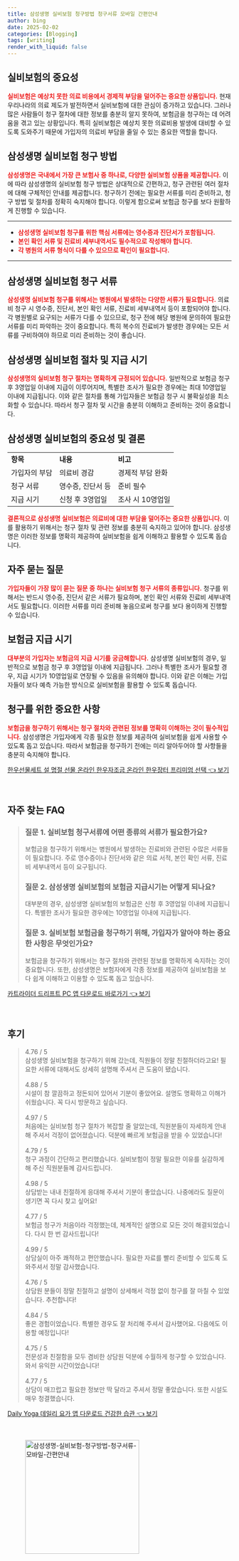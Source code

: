 ```yaml
---
title: 삼성생명 실비보험 청구방법 청구서류 모바일 간편안내
author: bing
date: 2025-02-02
categories: [Blogging]
tags: [writing]
render_with_liquid: false
---
```



<h2 id='실비보험의 중요성'>실비보험의 중요성</h2>

<p><b><span style="color: #ee2323;">실비보험은 예상치 못한 의료 비용에서 경제적 부담을 덜어주는 중요한 상품입니다.</span></b> 현재 우리나라의 의료 제도가 발전하면서 실비보험에 대한 관심이 증가하고 있습니다. 그러나 많은 사람들이 청구 절차에 대한 정보를 충분히 알지 못하여, 보험금을 청구하는 데 어려움을 겪고 있는 상황입니다. 특히 실비보험은 예상치 못한 의료비용 발생에 대비할 수 있도록 도와주기 때문에 가입자의 의료비 부담을 줄일 수 있는 중요한 역할을 합니다.</p>

<h2 id='삼성생명 실비보험 청구 방법'>삼성생명 실비보험 청구 방법</h2>

<p><b><span style="color: #ee2323;">삼성생명은 국내에서 가장 큰 보험사 중 하나로, 다양한 실비보험 상품을 제공합니다.</span></b> 이에 따라 삼성생명의 실비보험 청구 방법은 상대적으로 간편하고, 청구 관련된 여러 절차에 대해 구체적인 안내를 제공합니다. 청구하기 전에는 필요한 서류를 미리 준비하고, 청구 방법 및 절차를 정확히 숙지해야 합니다. 이렇게 함으로써 보험금 청구를 보다 원활하게 진행할 수 있습니다.</p>

<hr />

<ul>
    <li><b><span style="color: #ee2323;">삼성생명 실비보험 청구를 위한 핵심 서류에는 영수증과 진단서가 포함됩니다.</span></b></li>
    <li><b><span style="color: #ee2323;">본인 확인 서류 및 진료비 세부내역서도 필수적으로 작성해야 합니다.</span></b></li>
    <li><b><span style="color: #ee2323;">각 병원의 서류 형식이 다를 수 있으므로 확인이 필요합니다.</span></b></li>
</ul>

<hr />

<h2 id='삼성생명 실비보험 청구 서류'>삼성생명 실비보험 청구 서류</h2>

<p><b><span style="color: #ee2323;">삼성생명 실비보험 청구를 위해서는 병원에서 발생하는 다양한 서류가 필요합니다.</span></b> 의료비 청구 시 영수증, 진단서, 본인 확인 서류, 진료비 세부내역서 등이 포함되어야 합니다. 각 병원별로 요구되는 서류가 다를 수 있으므로, 청구 전에 해당 병원에 문의하여 필요한 서류를 미리 파악하는 것이 중요합니다. 특히 복수의 진료비가 발생한 경우에는 모든 서류를 구비하여야 하므로 미리 준비하는 것이 좋습니다.</p>

<h2 id='삼성생명 실비보험 절차 및 지급 시기'>삼성생명 실비보험 절차 및 지급 시기</h2>

<p><b><span style="color: #ee2323;">삼성생명의 실비보험 청구 절차는 명확하게 규정되어 있습니다.</span></b> 일반적으로 보험금 청구 후 3영업일 이내에 지급이 이루어지며, 특별한 조사가 필요한 경우에는 최대 10영업일 이내에 지급됩니다. 이와 같은 절차를 통해 가입자들은 보험금 청구 시 불확실성을 최소화할 수 있습니다. 따라서 청구 절차 및 시간을 충분히 이해하고 준비하는 것이 중요합니다.</p>

<h2 id='삼성생명 실비보험의 중요성 및 결론'>삼성생명 실비보험의 중요성 및 결론</h2>

<table>
    <tr>
        <td><b>항목</b></td>
        <td><b>내용</b></td>
        <td><b>비고</b></td>
    </tr>
    <tr>
        <td>가입자의 부담</td>
        <td>의료비 경감</td>
        <td>경제적 부담 완화</td>
    </tr>
    <tr>
        <td>청구 서류</td>
        <td>영수증, 진단서 등</td>
        <td>준비 필수</td>
    </tr>
    <tr>
        <td>지급 시기</td>
        <td>신청 후 3영업일</td>
        <td>조사 시 10영업일</td>
    </tr>
</table>

<p><b><span style="color: #ee2323;">결론적으로 삼성생명 실비보험은 의료비에 대한 부담을 덜어주는 중요한 상품입니다.</span></b> 이를 활용하기 위해서는 청구 절차 및 관련 정보를 충분히 숙지하고 있어야 합니다. 삼성생명은 이러한 정보를 명확히 제공하여 실비보험을 쉽게 이해하고 활용할 수 있도록 돕습니다.</p>

<h2 id='자주 묻는 질문'>자주 묻는 질문</h2>

<p><b><span style="color: #ee2323;">가입자들이 가장 많이 묻는 질문 중 하나는 실비보험 청구 서류의 종류입니다.</span></b> 청구를 위해서는 반드시 영수증, 진단서 같은 서류가 필요하며, 본인 확인 서류와 진료비 세부내역서도 필요합니다. 이러한 서류를 미리 준비해 놓음으로써 청구를 보다 용이하게 진행할 수 있습니다.</p>

<h2 id='보험금 지급 시기'>보험금 지급 시기</h2>

<p><b><span style="color: #ee2323;">대부분의 가입자는 보험금의 지급 시기를 궁금해합니다.</span></b> 삼성생명 실비보험의 경우, 일반적으로 보험금 청구 후 3영업일 이내에 지급됩니다. 그러나 특별한 조사가 필요할 경우, 지급 시기가 10영업일로 연장될 수 있음을 유의해야 합니다. 이와 같은 이해는 가입자들이 보다 예측 가능한 방식으로 실비보험을 활용할 수 있도록 돕습니다.</p>

<h2 id='청구를 위한 중요한 사항'>청구를 위한 중요한 사항</h2>

<p><b><span style="color: #ee2323;">보험금을 청구하기 위해서는 청구 절차와 관련된 정보를 명확히 이해하는 것이 필수적입니다.</span></b> 삼성생명은 가입자에게 각종 필요한 정보를 제공하여 실비보험을 쉽게 사용할 수 있도록 돕고 있습니다. 따라서 보험금을 청구하기 전에는 미리 알아두어야 할 사항들을 충분히 숙지해야 합니다.</p>


<p><a class="click-button" title="한우선물세트 설 명절 선물 온라인 한우자조금 온라인 한우장터 프리미엄 선택" href="https://somered.github.io/posts/%ED%95%9C%EC%9A%B0%EC%84%A0%EB%AC%BC%EC%84%B8%ED%8A%B8-%EC%84%A4-%EB%AA%85%EC%A0%88-%EC%84%A0%EB%AC%BC-%EC%98%A8%EB%9D%BC%EC%9D%B8-%ED%95%9C%EC%9A%B0%EC%9E%90%EC%A1%B0%EA%B8%88-%EC%98%A8%EB%9D%BC%EC%9D%B8-%ED%95%9C%EC%9A%B0%EC%9E%A5%ED%84%B0-%ED%94%84%EB%A6%AC%EB%AF%B8%EC%97%84-%EC%84%A0%ED%83%9D/" rel="dofollow">한우선물세트 설 명절 선물 온라인 한우자조금 온라인 한우장터 프리미엄 선택 👈 보기</a></p><br>
<h2 id='자주_찾는_FAQ'>자주 찾는 FAQ</h2>
<div itemscope="" itemtype="https://schema.org/FAQPage"> 
<blockquote> 
<div itemscope="" itemprop="mainEntity" itemtype="https://schema.org/Question"> 
<h3 itemprop="name">질문 1. 실비보험 청구서류에 어떤 종류의 서류가 필요한가요?</h3> 
<div itemscope="" itemprop="acceptedAnswer" itemtype="https://schema.org/Answer"> 
<span itemprop="text"> 
<p>보험금을 청구하기 위해서는 병원에서 발생하는 진료비와 관련된 수많은 서류들이 필요합니다. 주로 영수증이나 진단서와 같은 의료 서적, 본인 확인 서류, 진료비 세부내역서 등이 요구됩니다.</p> 
</span> 
</div> 
</div> 
<div itemscope="" itemprop="mainEntity" itemtype="https://schema.org/Question"> 
<h3 itemprop="name">질문 2. 삼성생명 실비보험의 보험금 지급시기는 어떻게 되나요?</h3> 
<div itemscope="" itemprop="acceptedAnswer" itemtype="https://schema.org/Answer"> 
<span itemprop="text"> 
<p>대부분의 경우, 삼성생명 실비보험의 보험금은 신청 후 3영업일 이내에 지급됩니다. 특별한 조사가 필요한 경우에는 10영업일 이내에 지급됩니다.</p> 
</span> 
</div> 
</div> 
<div itemscope="" itemprop="mainEntity" itemtype="https://schema.org/Question"> 
<h3 itemprop="name">질문 3. 실비보험 보험금을 청구하기 위해, 가입자가 알아야 하는 중요한 사항은 무엇인가요?</h3> 
<div itemscope="" itemprop="acceptedAnswer" itemtype="https://schema.org/Answer"> 
<span itemprop="text"> 
<p>보험금을 청구하기 위해서는 청구 절차와 관련된 정보를 명확하게 숙지하는 것이 중요합니다. 또한, 삼성생명은 보험자에게 각종 정보를 제공하여 실비보험을 보다 쉽게 이해하고 이용할 수 있도록 돕고 있습니다.</p> 
</span> 
</div> 
</div> 
</blockquote> 
</div>
<p><a class="click-button" title="카트라이더 드리프트 PC 앱 다운로드 바로가기" href="https://somered.github.io/posts/%EC%B9%B4%ED%8A%B8%EB%9D%BC%EC%9D%B4%EB%8D%94-%EB%93%9C%EB%A6%AC%ED%94%84%ED%8A%B8-PC-%EC%95%B1-%EB%8B%A4%EC%9A%B4%EB%A1%9C%EB%93%9C-%EB%B0%94%EB%A1%9C%EA%B0%80%EA%B8%B0/" rel="dofollow">카트라이더 드리프트 PC 앱 다운로드 바로가기 👈 보기</a></p><br>
<h2 id='후기'>후기</h2>
<div itemscope itemtype="https://schema.org/Product">
  <blockquote>
  <div itemprop="review" itemscope itemtype="https://schema.org/Review">
      <div itemprop="reviewRating" itemscope itemtype="https://schema.org/Rating"> <span itemprop="ratingValue">4.76</span> / <span itemprop="bestRating">5</span> </div>
      <span itemprop="reviewBody">삼성생명 실비보험을 청구하기 위해 갔는데, 직원들이 정말 친절하더라고요! 필요한 서류에 대해서도 상세히 설명해 주셔서 큰 도움이 됐습니다.</span>
  </div>
  <br>
  <div itemprop="review" itemscope itemtype="https://schema.org/Review">
      <div itemprop="reviewRating" itemscope itemtype="https://schema.org/Rating"> <span itemprop="ratingValue">4.88</span> / <span itemprop="bestRating">5</span> </div>
      <span itemprop="reviewBody">시설이 참 깔끔하고 정돈되어 있어서 기분이 좋았어요. 설명도 명확하고 이해가 쉬웠습니다. 꼭 다시 방문하고 싶습니다.</span>
  </div>
  <br>
  <div itemprop="review" itemscope itemtype="https://schema.org/Review">
      <div itemprop="reviewRating" itemscope itemtype="https://schema.org/Rating"> <span itemprop="ratingValue">4.97</span> / <span itemprop="bestRating">5</span> </div>
      <span itemprop="reviewBody">처음에는 실비보험 청구 절차가 복잡할 줄 알았는데, 직원분들이 자세하게 안내해 주셔서 걱정이 없어졌습니다. 덕분에 빠르게 보험금을 받을 수 있었습니다!</span>
  </div>
  <br>
  <div itemprop="review" itemscope itemtype="https://schema.org/Review">
      <div itemprop="reviewRating" itemscope itemtype="https://schema.org/Rating"> <span itemprop="ratingValue">4.79</span> / <span itemprop="bestRating">5</span> </div>
      <span itemprop="reviewBody">청구 과정이 간단하고 편리했습니다. 실비보험이 정말 필요한 이유를 실감하게 해 주신 직원분들께 감사드립니다.</span>
  </div>
  <br>
  <div itemprop="review" itemscope itemtype="https://schema.org/Review">
      <div itemprop="reviewRating" itemscope itemtype="https://schema.org/Rating"> <span itemprop="ratingValue">4.98</span> / <span itemprop="bestRating">5</span> </div>
      <span itemprop="reviewBody">상담받는 내내 친절하게 응대해 주셔서 기분이 좋았습니다. 나중에라도 질문이 생기면 꼭 다시 찾고 싶어요!</span>
  </div>
  <br>
  <div itemprop="review" itemscope itemtype="https://schema.org/Review">
      <div itemprop="reviewRating" itemscope itemtype="https://schema.org/Rating"> <span itemprop="ratingValue">4.77</span> / <span itemprop="bestRating">5</span> </div>
      <span itemprop="reviewBody">보험금 청구가 처음이라 걱정했는데, 체계적인 설명으로 모든 것이 해결되었습니다. 다시 한 번 감사드립니다!</span>
  </div>
  <br>
  <div itemprop="review" itemscope itemtype="https://schema.org/Review">
      <div itemprop="reviewRating" itemscope itemtype="https://schema.org/Rating"> <span itemprop="ratingValue">4.99</span> / <span itemprop="bestRating">5</span> </div>
      <span itemprop="reviewBody">상담실이 아주 쾌적하고 편안했습니다. 필요한 자료를 빨리 준비할 수 있도록 도와주셔서 정말 감사했습니다.</span>
  </div>
  <br>
  <div itemprop="review" itemscope itemtype="https://schema.org/Review">
      <div itemprop="reviewRating" itemscope itemtype="https://schema.org/Rating"> <span itemprop="ratingValue">4.76</span> / <span itemprop="bestRating">5</span> </div>
      <span itemprop="reviewBody">상담원 분들이 정말 친절하고 설명이 상세해서 걱정 없이 청구를 잘 마칠 수 있었습니다. 추천합니다!</span>
  </div>
  <br>
  <div itemprop="review" itemscope itemtype="https://schema.org/Review">
      <div itemprop="reviewRating" itemscope itemtype="https://schema.org/Rating"> <span itemprop="ratingValue">4.84</span> / <span itemprop="bestRating">5</span> </div>
      <span itemprop="reviewBody">좋은 경험이었습니다. 특별한 경우도 잘 처리해 주셔서 감사했어요. 다음에도 이용할 예정입니다!</span>
  </div>
  <br>
  <div itemprop="review" itemscope itemtype="https://schema.org/Review">
      <div itemprop="reviewRating" itemscope itemtype="https://schema.org/Rating"> <span itemprop="ratingValue">4.75</span> / <span itemprop="bestRating">5</span> </div>
      <span itemprop="reviewBody">전문성과 친절함을 모두 겸비한 상담원 덕분에 수월하게 청구할 수 있었습니다. 와서 유익한 시간이었습니다!</span>
  </div>
  <br>
  <div itemprop="review" itemscope itemtype="https://schema.org/Review">
      <div itemprop="reviewRating" itemscope itemtype="https://schema.org/Rating"> <span itemprop="ratingValue">4.77</span> / <span itemprop="bestRating">5</span> </div>
      <span itemprop="reviewBody">상담이 매끄럽고 필요한 정보만 딱 달라고 주셔서 정말 좋았습니다. 또한 시설도 매우 청결했습니다.</span>
  </div>
  </blockquote>
</div>
<p><a class="click-button" title="Daily Yoga 데일리 요가 앱 다운로드 건강한 습관" href="https://somered.github.io/posts/Daily-Yoga-%EB%8D%B0%EC%9D%BC%EB%A6%AC-%EC%9A%94%EA%B0%80-%EC%95%B1-%EB%8B%A4%EC%9A%B4%EB%A1%9C%EB%93%9C-%EA%B1%B4%EA%B0%95%ED%95%9C-%EC%8A%B5%EA%B4%80/" rel="dofollow">Daily Yoga 데일리 요가 앱 다운로드 건강한 습관 👈 보기</a></p><br>
<figure class="image"><img src="https://somered.github.io/assets/img/thumbnail/삼성생명-실비보험-청구방법-청구서류-모바일-간편안내.webp" alt="삼성생명-실비보험-청구방법-청구서류-모바일-간편안내" width="256" height="256"></figure>